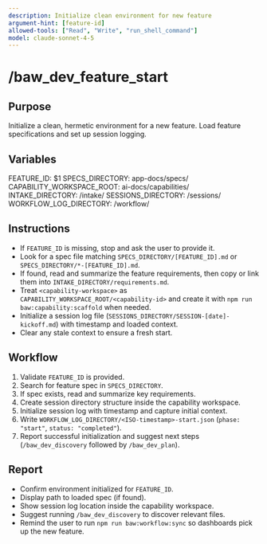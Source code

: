 ```yaml
---
description: Initialize clean environment for new feature
argument-hint: [feature-id]
allowed-tools: ["Read", "Write", "run_shell_command"]
model: claude-sonnet-4-5
---
```


# /baw_dev_feature_start

## Purpose
Initialize a clean, hermetic environment for a new feature. Load feature specifications and set up session logging.

## Variables
FEATURE_ID: $1
SPECS_DIRECTORY: app-docs/specs/
CAPABILITY_WORKSPACE_ROOT: ai-docs/capabilities/
INTAKE_DIRECTORY: <capability-workspace>/intake/
SESSIONS_DIRECTORY: <capability-workspace>/sessions/
WORKFLOW_LOG_DIRECTORY: <capability-workspace>/workflow/

## Instructions
- If `FEATURE_ID` is missing, stop and ask the user to provide it.
- Look for a spec file matching `SPECS_DIRECTORY/[FEATURE_ID].md` or `SPECS_DIRECTORY/*-[FEATURE_ID].md`.
- If found, read and summarize the feature requirements, then copy or link them into `INTAKE_DIRECTORY/requirements.md`.
- Treat `<capability-workspace>` as `CAPABILITY_WORKSPACE_ROOT/<capability-id>` and create it with `npm run baw:capability:scaffold` when needed.
- Initialize a session log file (`SESSIONS_DIRECTORY/SESSION-[date]-kickoff.md`) with timestamp and loaded context.
- Clear any stale context to ensure a fresh start.

## Workflow
1. Validate `FEATURE_ID` is provided.
2. Search for feature spec in `SPECS_DIRECTORY`.
3. If spec exists, read and summarize key requirements.
4. Create session directory structure inside the capability workspace.
5. Initialize session log with timestamp and capture initial context.
6. Write `WORKFLOW_LOG_DIRECTORY/<ISO-timestamp>-start.json` (`phase: "start"`, `status: "completed"`).
7. Report successful initialization and suggest next steps (`/baw_dev_discovery` followed by `/baw_dev_plan`).

## Report
- Confirm environment initialized for `FEATURE_ID`.
- Display path to loaded spec (if found).
- Show session log location inside the capability workspace.
- Suggest running `/baw_dev_discovery` to discover relevant files.
- Remind the user to run `npm run baw:workflow:sync` so dashboards pick up the new feature.
